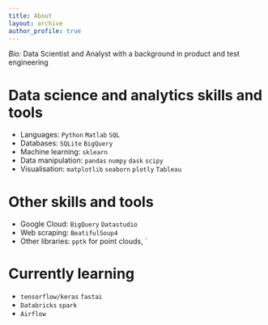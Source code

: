 ```yaml
---
title: About
layout: archive
author_profile: true
---
```

*Bio:* Data Scientist and Analyst with a background in product and test engineering

# Data science and analytics skills and tools
- Languages: `Python` `Matlab` `SQL`
- Databases: `SQLite` `BigQuery`
- Machine learning: `sklearn`
- Data manipulation: `pandas` `numpy` `dask` `scipy`
- Visualisation: `matplotlib` `seaborn` `plotly` `Tableau`

# Other skills and tools
- Google Cloud: `BigQuery` `Datastudio`
- Web scraping: `BeatifulSoup4`
- Other libraries: `pptk` for point clouds, `

# Currently learning
- `tensorflow/keras` `fastai`
- `Databricks` `spark`
- `Airflow`